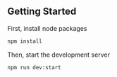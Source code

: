 ## Getting Started

First, install node packages

```bash
npm install
```

Then, start the development server

```bash
npm run dev:start
```